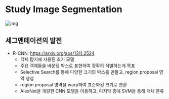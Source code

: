 # Study Image Segmentation

![img](./img/1.png)

## 세그멘테이션의 발전

- R-CNN: https://arxiv.org/abs/1311.2524
  - 객체 탐지에 사용된 초기 모델
  - 주요 객체들을 바운딩 박스로 표현하여 정확히 식별하는게 목표
  - Selective Search를 통해 다양한 크기의 박스를 만들고, region proposal 영역 생성
  - region proposal 영역을 warp하여 표준화된 크기로 변환
  - AlexNet을 개량한 CNN 모델을 이용하고, 마지막 층에 SVM을 통해 객체 분류
